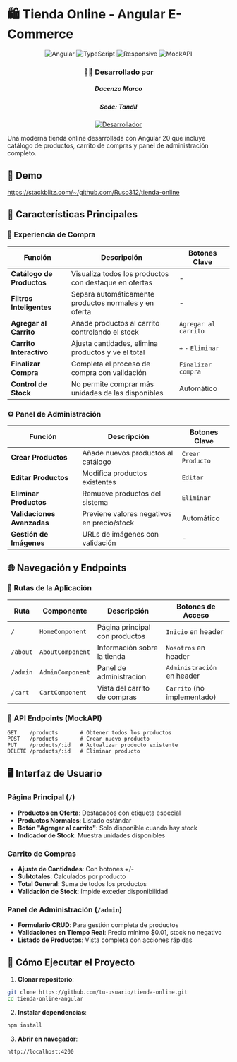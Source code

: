 # 🛍️ Tienda Online - Angular E-Commerce
<div align="center">
  <img src="https://img.shields.io/badge/Angular-20-DD0031?logo=angular&style=for-the-badge" alt="Angular">
  <img src="https://img.shields.io/badge/TypeScript-4.9-3178C6?logo=typescript&style=for-the-badge" alt="TypeScript">
  <img src="https://img.shields.io/badge/Responsive-Sí-1AB91A?style=for-the-badge" alt="Responsive">
  <img src="https://img.shields.io/badge/MockAPI-Integrado-00C7B7?style=for-the-badge" alt="MockAPI">
</div>

<div align="center"> <h3>👨‍💻 Desarrollado por</h3> <h5>Dacenzo Marco</h5><h5>Sede: Tandil</h5><a href="https://github.com/Ruso312"> <img src="https://img.shields.io/badge/Dev-Ruso312-6e5494?style=for-the-badge&logo=github&logoColor=white" alt="Desarrollador"> </a></div>

Una moderna tienda online desarrollada con Angular 20 que incluye catálogo de productos, carrito de compras y panel de administración completo.

## 🚀 Demo
https://stackblitz.com/~/github.com/Ruso312/tienda-online

## 🌟 Características Principales
### 🛒 Experiencia de Compra
| Función | Descripción | Botones Clave |
|---------|-------------|---------------|
| **Catálogo de Productos** | Visualiza todos los productos con destaque en ofertas | - |
| **Filtros Inteligentes** | Separa automáticamente productos normales y en oferta | - |
| **Agregar al Carrito** | Añade productos al carrito controlando el stock | `Agregar al carrito` |
| **Carrito Interactivo** | Ajusta cantidades, elimina productos y ve el total | `+` `-` `Eliminar` |
| **Finalizar Compra** | Completa el proceso de compra con validación | `Finalizar compra` |
| **Control de Stock** | No permite comprar más unidades de las disponibles | Automático |
### ⚙️ Panel de Administración
| Función | Descripción | Botones Clave |
|---------|-------------|---------------|
| **Crear Productos** | Añade nuevos productos al catálogo | `Crear Producto` |
| **Editar Productos** | Modifica productos existentes | `Editar` |
| **Eliminar Productos** | Remueve productos del sistema | `Eliminar` |
| **Validaciones Avanzadas** | Previene valores negativos en precio/stock | Automático |
| **Gestión de Imágenes** | URLs de imágenes con validación | - |
## 🌐 Navegación y Endpoints
### 🧭 Rutas de la Aplicación
| Ruta | Componente | Descripción | Botones de Acceso |
|------|------------|-------------|-------------------|
| `/` | `HomeComponent` | Página principal con productos | `Inicio` en header |
| `/about` | `AboutComponent` | Información sobre la tienda | `Nosotros` en header |
| `/admin` | `AdminComponent` | Panel de administración | `Administración` en header |
| `/cart` | `CartComponent` | Vista del carrito de compras | `Carrito` (no implementado) |
### 🔄 API Endpoints (MockAPI)
```http
GET    /products       # Obtener todos los productos
POST   /products       # Crear nuevo producto
PUT    /products/:id   # Actualizar producto existente
DELETE /products/:id   # Eliminar producto
```
## 🖥️ Interfaz de Usuario
### Página Principal (`/`)
- **Productos en Oferta**: Destacados con etiqueta especial
- **Productos Normales**: Listado estándar
- **Botón "Agregar al carrito"**: Solo disponible cuando hay stock
- **Indicador de Stock**: Muestra unidades disponibles
### Carrito de Compras
- **Ajuste de Cantidades**: Con botones +/-
- **Subtotales**: Calculados por producto
- **Total General**: Suma de todos los productos
- **Validación de Stock**: Impide exceder disponibilidad
### Panel de Administración (`/admin`)
- **Formulario CRUD**: Para gestión completa de productos
- **Validaciones en Tiempo Real**: Precio mínimo $0.01, stock no negativo
- **Listado de Productos**: Vista completa con acciones rápidas
## 🚀 Cómo Ejecutar el Proyecto
1. **Clonar repositorio**:
```bash
git clone https://github.com/tu-usuario/tienda-online.git
cd tienda-online-angular
```
2. **Instalar dependencias**:
```bash
npm install
```
3. **Abrir en navegador**:
```
http://localhost:4200
```
